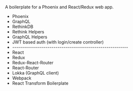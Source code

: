 A boilerplate for a Phoenix and React/Redux web app.

- Phoenix
- GraphQL
- RethinkDB
- Rethink Helpers
- GraphQL Helpers
- JWT based auth (with login/create controller)
- \-----------------------------------------------------------
- React
- Redux
- Redux-React-Router
- React-Router
- Lokka (GraphQL client)
- Webpack
- React Transform Boilerplate
